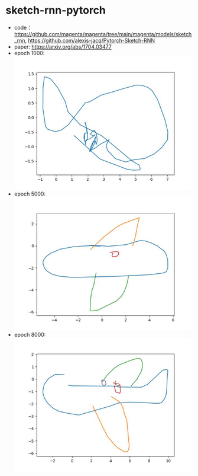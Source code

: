 # sketch-rnn-pytorch
* code： https://github.com/magenta/magenta/tree/main/magenta/models/sketch_rnn, https://github.com/alexis-jacq/Pytorch-Sketch-RNN
* paper: https://arxiv.org/abs/1704.03477
* epoch 1000: 
![image](https://github.com/XDUWQ/sketch-rnn-pytorch/blob/main/outputs/airplane/1000output_.jpg)
* epoch 5000: 
![image](https://github.com/XDUWQ/sketch-rnn-pytorch/blob/main/outputs/airplane/5100output_.jpg)
* epoch 8000: 
![image](https://github.com/XDUWQ/sketch-rnn-pytorch/blob/main/outputs/airplane/7900output_.jpg)
